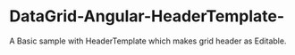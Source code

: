 # DataGrid-Angular-HeaderTemplate-
A Basic sample with HeaderTemplate which makes grid header as Editable.
